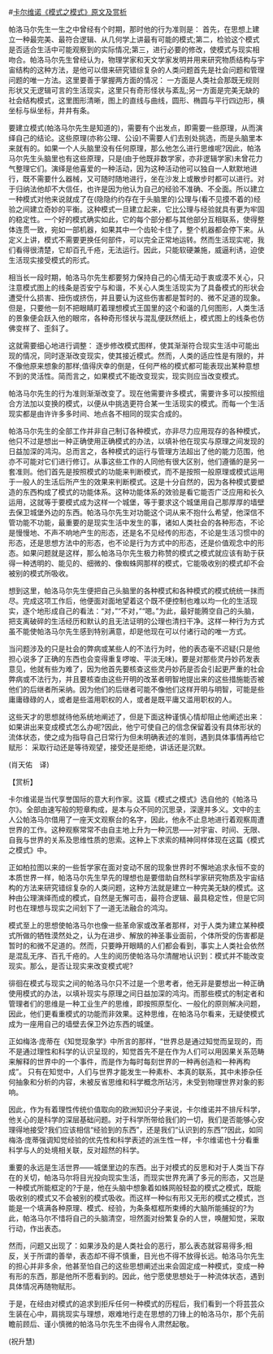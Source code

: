 #[卡尔维诺《模式之模式》原文及赏析](https://www.vrrw.net/wx/12466.html)

帕洛马尔先生一生之中曾经有个时期，那时他的行为准则是： 首先，在思想上建立一种最完美、最符合逻辑、从几何学上讲最有可能的模式;第二，检验这个模式是否适合生活中可能观察到的实际情况;第三，进行必要的修改，使模式与现实相吻合。帕洛马尔先生曾经认为，物理学家和天文学家发明并用来研究物质结构与宇宙结构的这种方法，是他可以借来研究错综复杂的人类问题首先是社会问题和管理问题的唯一方法。这里要善于掌握两方面的情况： 一方面是人类社会那既无规则形状又无逻辑可言的生活现实，这里只有奇形怪状与紊乱;另一方面是完美无缺的社会结构模式，这里图形清晰，图上的直线与曲线，圆形、椭圆与平行四边形，横坐标与纵坐标，井井有条。

要建立模式(帕洛马尔先生是知道的)，需要有个出发点，即需要一些原理，从而演绎自己的结论。这些原理(亦称公理、公设)不需要人们去别处挑选，而是头脑里本来就有的。如果一个人头脑里没有任何原理，那么他怎么进行思维呢?因此，帕洛马尔先生头脑里也有这些原理，只是(由于他既非数学家，亦非逻辑学家)未曾花力气整理它们。演绎是他喜爱的一种活动，因为这种活动他可以独自一人默默地进行，既不需要什么器械，又可随时随地进行，坐在沙发上或散步时都可以进行。对于归纳法他却不大信任，也许是因为他认为自己的经验不准确、不全面。所以建立一种模式对他来说就成了在(隐隐约约存在于头脑里的)公理与(看不见摸不着的)经验之间建立奇妙的平衡。这种模式一旦建立起来，它比公理与经验就具有更为牢固的稳定性。一个好的模式确实如此，它的每个部分都与其他部分互相联系，使得整体连贯一致，宛如一部机器，如果其中一个齿轮卡住了，整个机器都会停下来。从定义上讲，模式不需要更换任何部件，可以完全正常地运转。然而生活现实呢，我们看得很清楚，它却百孔千疮，无法运行。因此，只能软硬兼施，威逼利诱，迫使生活现实接受模式的形式。

相当长一段时期，帕洛马尔先生都要努力保持自己的心情无动于衷或漠不关心，只注意模式图上的线条是否安宁与和谐，不关心人类生活现实为了具备模式的形状会遭受什么损害、扭伤或挤伤，并且要认为这些伤害都是暂时的、微不足道的现象。但是，只要他一刻不把眼睛盯着理想模式王国里的这个和谐的几何图形，人类生活的景象便会跃入他的眼帘，各种奇形怪状与混乱便跃然纸上，模式图上的线条也仿佛变样了、歪斜了。



这就需要细心地进行调整： 逐步修改模式图样，使其渐渐符合现实生活中可能出现的情况，同时逐渐改变现实，使其接近模式。然而，人类的适应性是有限的，并不像他原来想象的那样;值得庆幸的倒是，任何严格的模式都可能表现出某种意想不到的灵活性。简而言之，如果模式不能改变现实，现实则应当改变模式。

帕洛马尔先生的行为准则渐渐改变了。现在他需要许多模式，需要许多可以按照组合方法加以变换的模式，以便从中挑选更符合某一生活现实的模式。而每一个生活现实都是由许许多多时间、地点各不相同的现实合成的。

帕洛马尔先生的全部工作并非自己制订各种模式，亦非尽力应用现存的各种模式，他只不过是想出一种正确使用正确模式的办法，以填补他在现实与原理之间发现的日益加深的鸿沟。总而言之，各种模式的运行与管理方法超出了他的能力范围，他亦不可能对它们进行修订。从事这些工作的人同他有很大区别，他们遵循的是另一套准则。他们首先是按照模式的功能来判断模式，而不是按照一般原理或模式运用于一般人的生活后所产生的效果来判断模式。这是十分自然的，因为各种模式要塑造的东西构成了模式的功能体系。这种功能体系的效验是看它能否广泛应用和长久运用，这就等于要模式成为这样一个城堡，等于要求这个城堡用自己那厚厚的墙壁去保卫城堡外边的东西。帕洛马尔先生对功能这个词从来不抱什么希望，他深信不管功能不功能，最重要的是现实生活中发生的事，诸如人类社会的各种形态，不论是慢慢地、不声不响地产生的形态，还是名不见经传的形态，不论是生活习惯中的形态，还是思想方法中的形态，也不论是行为方式中的形态，还是价值观念中的形态。如果问题就是这样，那么帕洛马尔先生极力称赞的模式之模式就应该有助于获得一种透明的、能见的、细微的、像蜘蛛网那样的模式，它能吸收别的模式却不会被别的模式所吸收。

想到这里，帕洛马尔先生便把自己头脑里的各种模式和各种模式的模式统统一抹而尽。完成这项工作后，他便面对面地望着这个既不便控制也难以均一化的生活现实，逐个地形成自己的看法：“对，”“不对，”“嗯。”为此，最好能腾空自己的头脑，把支离破碎的生活经历和默认的且无法证明的公理也清扫干净。这样一种行为方式虽不能使帕洛马尔先生感到特别满意，却是他现在可以付诸行动的唯一方式。

当问题涉及的只是社会的弊病或某些人的不法行为时，他的表态毫不迟疑(只是他担心说多了正确的东西也会变得重复啰唆、平淡无味)。要是对那些灵丹妙药发表意见，他就有些为难了，因为他首先要核查这些灵丹妙药是否会引起更严重的社会弊病或不法行为，并且要核查由这些开明的改革者明智地提出来的这些措施能否被他们的后继者所采纳。因为他们的后继者可能不像他们这样开明与明智，可能是些庸庸碌碌的人，或者是些滥用职权的人，或者是既平庸又滥用职权的人。

这些天才的思想就待他系统地阐述了，但是下面这种谨慎心情却阻止他阐述出来： 如果讲出来变成模式怎么办呢?因此，他宁可使自己的信念保留着没有具体形状的流体状态，使之成为指导自己日常行为但未明确表述的准则，遇到具体事情再给它赋形： 采取行动还是等待观望，接受还是拒绝，讲话还是沉默。

(肖天佑　译)

【赏析】

卡尔维诺是当代享誉国际的意大利作家。这篇《模式之模式》选自他的《帕洛马尔》。全部由速写般的短章构成，是本与众不同的沉思录，深邃并多义。文中的主人公帕洛马尔借用了一座天文观察台的名字，因此，他永不止息地进行着观察周遭世界的工作。这种观察常常不由自主地上升为一种沉思——对宇宙、时间、无限、自我与世界的关系及思维性质的思索。这种上下求索的精神同样体现在这篇《模式之模式》中。

正如柏拉图以来的一些哲学家在面对变动不居的现象世界时不懈地追求永恒不变的本质世界一样，帕洛马尔先生早先的理想也是要借助自然科学家研究物质及宇宙结构的方法来研究错综复杂的人类问题，这种方法就是建立一种完美无缺的模式。这种由公理演绎而成的模式，自然是无懈可击，最符合逻辑、最具稳定性，但是它同时也在理想与现实之间划下了一道无法融合的鸿沟。

模式至上的思想使帕洛马尔也像一些革命家或改革者那样，对于人类为建立某种模式所做的牺牲漠然处之，认为在进步、解放的神圣事业面前，个体所受的伤害都是暂时的和微不足道的。然而，只要睁开眼睛的人们都会看到，事实上人类社会依然是混乱无序、百孔千疮的。人生的阅历使帕洛马尔清醒地认识到：模式并不能改变现实。那么，是否让现实来改变模式呢?

徘徊在模式与现实之间的帕洛马尔只不过是一个思考者，他无非是要想出一种正确使用模式的办法，以填补现实与原理之间日益加深的鸿沟。而那些模式的制定者和管理者们的思维是一种工业生产的思维，即按照原型化、一般化的原则解决问题，因此，他们更看重模式的功能而非效果。这种思维，在帕洛马尔看来，无疑使模式成为一座用自己的墙壁去保卫外边东西的城堡。

正如梅洛·庞蒂在《知觉现象学》中所言的那样，“世界总是通过知觉而呈现的，而不是通过理性和科学的认识呈现的，知觉首先不是在作为人们可以用因果关系范畴来解释的世界中的一个事件，而是作为每时每刻世界的一种再创造和一种再构成”。 只有在知觉中，人们与世界才能发生一种素朴、本真的联系，其中未掺杂任何抽象和分析的内容，未被反省思维和科学概念所玷污，未受到物理世界对象的影响。

因此，作为有着理性传统价值取向的欧洲知识分子来说，卡尔维诺并不排斥科学，他关心的是科学的深层基础问题。对于科学所带给我们的一切，我们是否能够心安理得地接受?我们应该相信“经验到的东西”，还是我们“认识到的东西”?因此，如同梅洛·庞蒂强调知觉经验的优先性和科学表述的派生性一样，卡尔维诺也十分看重科学与人的处境相关联，反对超然的科学。

重要的永远是生活世界——城堡里边的东西。出于对模式的反思和对于人类当下存在的关切，帕洛马尔将目光投向现实生活，而现实世界充满了多元的形态，又岂是一种模式所能框定的?于是，他在头脑中想象着如蛛网般轻盈的模式之模式，既能吸收别的模式又不会被别的模式吸收。而这样一种似有形又无形的模式之模式，岂能是一个填满各种原理、模式、经验，为条条框框所束缚的大脑所能捕捉的?为此，帕洛马尔不惜将自己的头脑清空，坦然面对纷繁复杂的人世，唤醒知觉，采取行动，作出表态。

然而，问题又出现了：如果涉及的是人类社会的恶行，那么表态就容易得多;相反，关于所谓的善举，表态却不得不慎重，目光也不得不放得长远。帕洛马尔先生的担心并非多余，他甚至怕自己的这些思想阐述出来会固定成一种模式，变成一种有形的东西，那是他所不愿看到的。因此，他宁愿使思想处于一种流体状态，遇到具体情况再随物赋形。

于是，在经由对模式的追求到拒斥任何一种模式的历程后，我们看到一个将芸芸众生装在心中，肩挑现实与理想，艰难地行走在思想的刀锋上的帕洛马尔，那个先前瞻前顾后、谨小慎微的帕洛马尔先生不由得令人肃然起敬。

(祝升慧)

